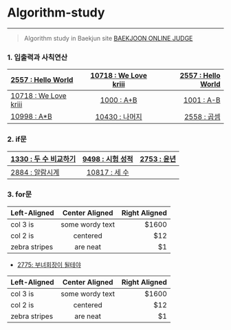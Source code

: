 # Algorithm-study

---

> Algorithm study in Baekjun site
> [BAEKJOON ONLINE JUDGE](https://www.acmicpc.net/)

### 1. 입출력과 사칙연산

|   [2557 : Hello World](https://github.com/shiney5213/Algorithm-study/blob/master/python/1.1_2557_HellloWorld.py)   | [10718 : We Love kriii](https://github.com/shiney5213/Algorithm-study/blob/master/python/1.2_10718_WeLoveKriii.py)  | [2557 : Hello World](https://github.com/shiney5213/Algorithm-study/blob/master/python/1.1_2557_HellloWorld.py) |
| :------------ |:---------------:| -----:|
| [10718 : We Love kriii](https://github.com/shiney5213/Algorithm-study/blob/master/python/1.2_10718_WeLoveKriii.py)     | [1000 : A+B](https://github.com/shiney5213/Algorithm-study/blob/master/python/1.3_1000_A%2BB.py) | [1001 : A-B](https://github.com/shiney5213/Algorithm-study/blob/master/python/1.4-1001_A-B.py) |
|  [10998 : A*B](https://github.com/shiney5213/Algorithm-study/blob/master/python/1.5_10998_AXB.py)      | [10430 : 나머지](https://github.com/shiney5213/Algorithm-study/blob/master/python/1.8_10430.py)     |   [2558 : 곱셈](https://github.com/shiney5213/Algorithm-study/blob/master/python/1.9_2558(%EA%B3%B1%EC%85%88).ipynb)|


### 2. if문

|  [1330 : 두 수 비교하기](https://github.com/shiney5213/Algorithm-study/blob/master/python/2.1_1330(%EB%91%90%20%EC%88%98%20%EB%B9%84%EA%B5%90%ED%95%98%EA%B8%B0).ipynb)  | [9498 : 시험 성적](https://github.com/shiney5213/Algorithm-study/blob/master/python/2.2_9498(%EC%8B%9C%ED%97%98%EC%84%B1%EC%A0%81).ipynb)  | [2753 : 윤년](https://github.com/shiney5213/Algorithm-study/blob/master/python/2.3_2753(%EC%9C%A4%EB%85%84).ipynb) |
| :------------ |:---------------:| -----:|
|  [2884 : 알람시계]()    | [10817 : 세 수](https://github.com/shiney5213/Algorithm-study/blob/master/python/2.5_10817(%EC%84%B8%20%EC%88%98).ipynb) |     |



### 3. for문
| Left-Aligned  | Center Aligned  | Right Aligned |
| :------------ |:---------------:| -----:|
| col 3 is      | some wordy text | $1600 |
| col 2 is      | centered        |   $12 |
| zebra stripes | are neat        |    $1 |







- [2775: 부녀회장이 될테야](https://www.acmicpc.net/problem/2775)


| Left-Aligned  | Center Aligned  | Right Aligned |
| :------------ |:---------------:| -----:|
| col 3 is      | some wordy text | $1600 |
| col 2 is      | centered        |   $12 |
| zebra stripes | are neat        |    $1 |






